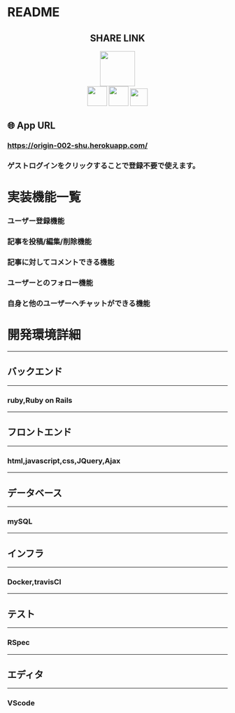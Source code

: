 # README

<h2 align="center">SHARE LINK</h2>

<p align="center">
  <a href="https://rubyonrails.org"><img src="https://rubyonrails.org.png" width="80px;" /></a>
  <br>
  <a href="https://jp.heroku.com"><img src="https://jp.heroku.com.png" height="45px;" /></a>
  <a href="https://www.docker.com"><img src="https://www.docker.com.png" height="45px;" /></a>
  <a href="https://travis-ci.com"><img src="https://travis-ci.com.png" height="40px;" /></a>
</p>

## 🌐 App URL

### **https://origin-002-shu.herokuapp.com/**
### ゲストログインをクリックすることで登録不要で使えます。  

# 実装機能一覧

###  ユーザー登録機能
###  記事を投稿/編集/削除機能
###  記事に対してコメントできる機能
###  ユーザーとのフォロー機能
###  自身と他のユーザーへチャットができる機能

# 開発環境詳細
-----------------------------------------------------------------
## バックエンド
-----------------------------------------------------------------
### ruby,Ruby on Rails
-----------------------------------------------------------------
## フロントエンド
-----------------------------------------------------------------
### html,javascript,css,JQuery,Ajax
-----------------------------------------------------------------
## データベース
-----------------------------------------------------------------
### mySQL
-----------------------------------------------------------------
## インフラ
-----------------------------------------------------------------
### Docker,travisCI
-----------------------------------------------------------------
## テスト
-----------------------------------------------------------------
### RSpec
-----------------------------------------------------------------
## エディタ
-----------------------------------------------------------------
### VScode
